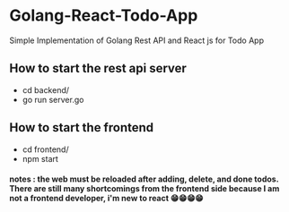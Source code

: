 # Golang-React-Todo-App
Simple Implementation of Golang Rest API and React js for Todo App
## How to start the rest api server
- cd backend/
- go run server.go
## How to start the frontend
- cd frontend/
- npm start

#### notes : the web must be reloaded after adding, delete, and done todos. There are still many shortcomings from the frontend side because I am not a frontend developer, i'm new to react :grin::grin::grin::grin:
